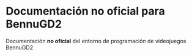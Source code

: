 # Documentación no oficial para BennuGD2

Documentación **no oficial** del entorno de programación de videojuegos BennuGD2
